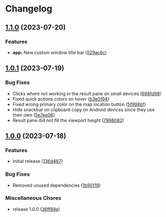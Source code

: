 # Changelog

## [1.1.0](https://github.com/opencaves/opencaves-app/compare/v1.0.1...v1.1.0) (2023-07-20)


### Features

* **app:** New custom window title bar ([529ac6c](https://github.com/opencaves/opencaves-app/commit/529ac6c44a0a0878f5365198261eebfff3d41341))

## [1.0.1](https://github.com/opencaves/opencaves-app/compare/v1.0.0...v1.0.1) (2023-07-19)


### Bug Fixes

* Clicks where not working in the result pane on small devices ([698fd98](https://github.com/opencaves/opencaves-app/commit/698fd98704a00094b6c6982913b8c933411acd07))
* Fixed quick actions colors on hover ([b3e0194](https://github.com/opencaves/opencaves-app/commit/b3e01941c8a57a83cac6a1ec3855a017f7555c81))
* Fixed wrong primary color on the map location button ([5f998bf](https://github.com/opencaves/opencaves-app/commit/5f998bfb49be2d4a5cdbf193068bb28efeca5373))
* Hide snackbar on clipboard copy on Android devices since they use their own ([5e7ee06](https://github.com/opencaves/opencaves-app/commit/5e7ee063bb5457ca897a5de3dea8e2456e9ab94b))
* Result pane did not fill the viewport height ([7998082](https://github.com/opencaves/opencaves-app/commit/7998082c286c49dbb7b69140f81350b040e99343))

## [1.0.0](https://github.com/opencaves/opencaves-app/compare/v1.0.0...v1.0.0) (2023-07-18)


### Features

* Initial release ([136d467](https://github.com/opencaves/opencaves-app/commit/136d467d972d40b87287f3820b5769eeedbf0450))


### Bug Fixes

* Removed unused dependencies ([1b90119](https://github.com/opencaves/opencaves-app/commit/1b9011912df89e994f3553e22bbec3fb83c9f982))


### Miscellaneous Chores

* release 1.0.0 ([36ff89e](https://github.com/opencaves/opencaves-app/commit/36ff89ecb214d7dbb144da7c5084d7ecc7b9f364))
